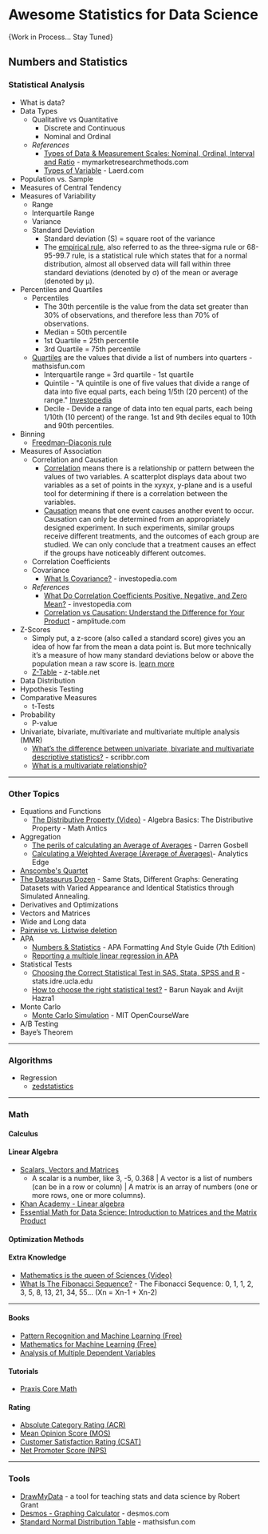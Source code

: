 # Awesome Statistics for Data Science

{Work in Process... Stay Tuned}

## Numbers and Statistics
### Statistical Analysis
* What is data?
* Data Types
  * Qualitative vs Quantitative
    * Discrete and Continuous
    * Nominal and Ordinal
  * _References_
    * [Types of Data & Measurement Scales: Nominal, Ordinal, Interval and Ratio](https://www.mymarketresearchmethods.com/types-of-data-nominal-ordinal-interval-ratio/) - mymarketresearchmethods.com
    * [Types of Variable](https://statistics.laerd.com/statistical-guides/types-of-variable.php) - Laerd.com
* Population vs. Sample 
* Measures of Central Tendency
* Measures of Variability 
  * Range
  * Interquartile Range
  * Variance
  * Standard Deviation
    * Standard deviation (S) = square root of the variance
    * The [empirical rule](https://www.investopedia.com/terms/e/empirical-rule.asp), also referred to as the three-sigma rule or 68-95-99.7 rule, is a statistical rule which states that for a normal distribution, almost all observed data will fall within three standard deviations (denoted by σ) of the mean or average (denoted by µ).
* Percentiles and Quartiles
  * Percentiles
    * The 30th percentile is the value from the data set greater than 30% of observations, and therefore less than 70% of observations. 
    * Median = 50th percentile
    * 1st Quartile = 25th percentile
    * 3rd Quartile = 75th percentile
  * [Quartiles](https://www.mathsisfun.com/data/quartiles.html) are the values that divide a list of numbers into quarters - mathsisfun.com
    * Interquartile range =  3rd quartile - 1st quartile
    * Quintile - "A quintile is one of five values that divide a range of data into five equal parts, each being 1/5th (20 percent) of the range." [Investopedia](https://www.investopedia.com/terms/q/quintile.asp)
    * Decile - Devide a range of data into ten equal parts, each being 1/10th (10 percent) of the range. 1st and 9th deciles equal to 10th and 90th percentiles.
* Binning
  * [Freedman–Diaconis rule](https://en.wikipedia.org/wiki/Freedman%E2%80%93Diaconis_rule)
* Measures of Association
  * Correlation and Causation
    * [Correlation](https://www.khanacademy.org/test-prep/praxis-math/praxis-math-lessons/gtp--praxis-math--lessons--statistics-and-probability/a/gtp--praxis-math--article--correlation-and-causation--lesson) means there is a relationship or pattern between the values of two variables. A scatterplot displays data about two variables as a set of points in the xyxyx, y-plane and is a useful tool for determining if there is a correlation between the variables.
    * [Causation](https://www.khanacademy.org/test-prep/praxis-math/praxis-math-lessons/gtp--praxis-math--lessons--statistics-and-probability/a/gtp--praxis-math--article--correlation-and-causation--lesson) means that one event causes another event to occur. Causation can only be determined from an appropriately designed experiment. In such experiments, similar groups receive different treatments, and the outcomes of each group are studied. We can only conclude that a treatment causes an effect if the groups have noticeably different outcomes.
  * Correlation Coefficients 
  * Covariance
    * [What Is Covariance?](https://www.investopedia.com/terms/c/covariance.asp) - investopedia.com 
  * _References_
    * [What Do Correlation Coefficients Positive, Negative, and Zero Mean?](https://www.investopedia.com/ask/answers/032515/what-does-it-mean-if-correlation-coefficient-positive-negative-or-zero.asp) - investopedia.com
    * [Correlation vs Causation: Understand the Difference for Your Product](https://blog.amplitude.com/causation-correlation) - amplitude.com
* Z-Scores
  * Simply put, a z-score (also called a standard score) gives you an idea of how far from the mean a data point is. But more technically it’s a measure of how many standard deviations below or above the population mean a raw score is. [learn more](https://www.statisticshowto.com/probability-and-statistics/z-score/)
  * [Z-Table](https://z-table.net/) - z-table.net
* Data Distribution
* Hypothesis Testing 
* Comparative Measures 
  * t-Tests
* Probability
  * P-value
* Univariate, bivariate, multivariate and multivariate multiple analysis (MMR)
  * [What’s the difference between univariate, bivariate and multivariate descriptive statistics?](https://www.scribbr.com/frequently-asked-questions/univariate-vs-bivariate-vs-multivariate/) - scribbr.com
  * [What is a multivariate relationship?](https://treehozz.com/what-is-a-multivariate-relationship)
  
-----

### Other Topics
* Equations and Functions
  * [The Distributive Property (Video)](https://www.youtube.com/watch?v=v-6MShC82ow) - Algebra Basics: The Distributive Property - Math Antics
* Aggregation
  * [The perils of calculating an Average of Averages](http://geekswithblogs.net/darrengosbell/archive/2014/07/28/the-perils-of-calculating-an-average-of-averages.aspx) - Darren Gosbell
  * [Calculating a Weighted Average (Average of Averages)](https://help.analyticsedge.com/howto/calculating-the-average-of-averages/)- Analytics Edge
* [Anscombe's Quartet](https://en.wikipedia.org/wiki/Anscombe%27s_quartet)
* [The Datasaurus Dozen](https://www.autodesk.com/research/publications/same-stats-different-graphs) - Same Stats, Different Graphs: Generating Datasets with Varied Appearance and Identical Statistics through Simulated Annealing.
* Derivatives and Optimizations
* Vectors and Matrices
* Wide and Long data
* [Pairwise vs. Listwise deletion](https://www.ibm.com/support/pages/pairwise-vs-listwise-deletion-what-are-they-and-when-should-i-use-them)
* APA
  * [Numbers & Statistics](https://owl.purdue.edu/owl/research_and_citation/apa_style/apa_formatting_and_style_guide/apa_numbers_statistics.html) - APA Formatting And Style Guide (7th Edition)
  * [Reporting a multiple linear regression in APA](https://www2.slideshare.net/plummer48/reporting-a-multiple-linear-regression-in-apa)
* Statistical Tests
  * [Choosing the Correct Statistical Test in SAS, Stata, SPSS and R](https://stats.idre.ucla.edu/other/mult-pkg/whatstat/) - stats.idre.ucla.edu
  * [How to choose the right statistical test?](https://www.ncbi.nlm.nih.gov/pmc/articles/PMC3116565/) - Barun Nayak and Avijit Hazra1
* Monte Carlo
  * [Monte Carlo Simulation](https://www.youtube.com/watch?v=OgO1gpXSUzU) - MIT OpenCourseWare
* A/B Testing
* Baye’s Theorem

-----

### Algorithms 
* Regression
  * [zedstatistics](https://www.youtube.com/watch?v=aq8VU5KLmkY&list=PLTNMv857s9WUI1Nz4SssXDKAELESXz-bi)

-----

### Math
#### Calculus
#### Linear Algebra
* [Scalars, Vectors and Matrices](https://www.mathsisfun.com/algebra/scalar-vector-matrix.html)
  * A scalar is a number, like 3, -5, 0.368 | A vector is a list of numbers (can be in a row or column) | A matrix is an array of numbers (one or more rows, one or more columns).
* [Khan Academy - Linear algebra](https://www.khanacademy.org/math/linear-algebra)
* [Essential Math for Data Science: Introduction to Matrices and the Matrix Product](https://www.kdnuggets.com/2021/02/essential-math-data-science-matrices-matrix-product.html)

#### Optimization Methods

#### Extra Knowledge
* [Mathematics is the queen of Sciences (Video)](https://www.youtube.com/watch?v=8mve0UoSxTo)
* [What Is The Fibonacci Sequence?](https://elearningindustry.com/fibonacci-sequence-what-is-and-how-applies-agile-development) - The Fibonacci Sequence: 0, 1, 1, 2, 3, 5, 8, 13, 21, 34, 55… (Xn = Xn-1 + Xn-2)
  
-----

#### Books
* [Pattern Recognition and Machine Learning (Free)](https://www.microsoft.com/en-us/research/publication/pattern-recognition-machine-learning/)
* [Mathematics for Machine Learning (Free)](https://mml-book.github.io/)
* [Analysis of Multiple Dependent Variables](https://www.amazon.com/Analysis-Multiple-Dependent-Variables-Research/dp/0199773599)

#### Tutorials
* [Praxis Core Math](https://www.khanacademy.org/test-prep/praxis-math/praxis-math-lessons)

#### Rating
* [Absolute Category Rating (ACR)](https://en.wikipedia.org/wiki/Absolute_Category_Rating)
* [Mean Opinion Score (MOS)](https://www.twilio.com/docs/glossary/what-is-mean-opinion-score-mos)
* [Customer Satisfaction Rating (CSAT)](https://blog.hubspot.com/service/customer-satisfaction-score)
* [Net Promoter Score (NPS)](https://www.twilio.com/docs/glossary/what-is-net-promoter-score)
-----
### Tools
* [DrawMyData](http://robertgrantstats.co.uk/drawmydata.html) - a tool for teaching stats and data science by Robert Grant
* [Desmos - Graphing Calculator](https://www.desmos.com/calculator) - desmos.com
* [Standard Normal Distribution Table](https://www.mathsisfun.com/data/standard-normal-distribution-table.html) - mathsisfun.com


